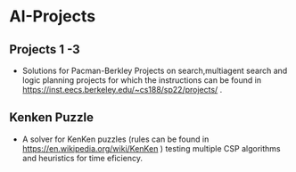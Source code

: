 # AI-Projects

## Projects 1 -3 
- Solutions for Pacman-Berkley Projects on search,multiagent search and logic planning projects for which the instructions can be found in https://inst.eecs.berkeley.edu/~cs188/sp22/projects/ .

## Kenken Puzzle 
- A solver for KenKen puzzles (rules can be found in https://en.wikipedia.org/wiki/KenKen ) testing multiple CSP algorithms and heuristics for time eficiency.
